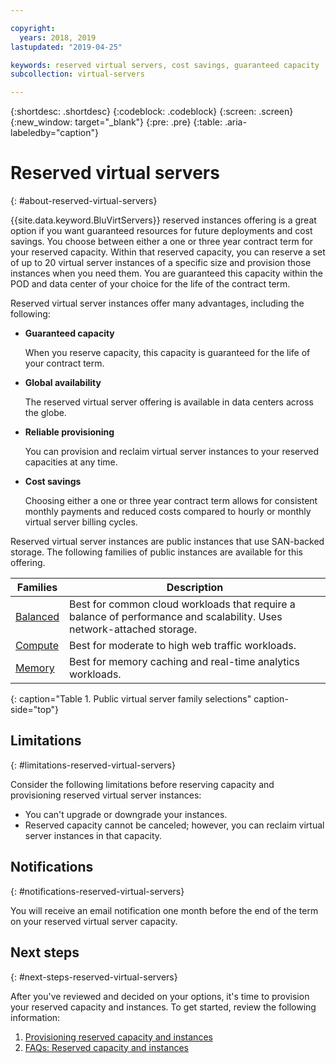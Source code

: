 ```yaml
---

copyright:
  years: 2018, 2019
lastupdated: "2019-04-25"

keywords: reserved virtual servers, cost savings, guaranteed capacity 
subcollection: virtual-servers

---
```


{:shortdesc: .shortdesc}
{:codeblock: .codeblock}
{:screen: .screen}
{:new_window: target="_blank"}
{:pre: .pre}
{:table: .aria-labeledby="caption"}

# Reserved virtual servers
{: #about-reserved-virtual-servers}

{{site.data.keyword.BluVirtServers}} reserved instances offering is a great option if you want guaranteed resources for future deployments and cost savings. You choose between either a one or three year contract term for your reserved capacity. Within that reserved capacity, you can reserve a set of up to 20 virtual server instances of a specific size and provision those instances when you need them. You are guaranteed this capacity within the POD and data center of your choice for the life of the contract term.

Reserved virtual server instances offer many advantages, including the following:

* **Guaranteed capacity**

    When you reserve capacity, this capacity is guaranteed for the life of your contract term. 
    
* **Global availability**
    
    The reserved virtual server offering is available in data centers across the globe.

* **Reliable provisioning**
   
   You can provision and reclaim virtual server instances to your reserved capacities at any time.

* **Cost savings**
    
    Choosing either a one or three year contract term allows for consistent monthly payments and reduced costs compared to hourly or monthly virtual server billing cycles.

Reserved virtual server instances are public instances that use SAN-backed storage. The following families of public instances are available for this offering.

| Families  | Description                                                                                              |
| ----------------------- | -------------------------------------------------------------------------------------------------------- | 
| [Balanced](/docs/vsi?topic=virtual-servers-about-virtual-server-profiles#balanced) | Best for common cloud workloads that require a balance of performance and scalability. Uses network-attached storage.|
| [Compute](/docs/vsi?topic=virtual-servers-about-virtual-server-profiles#compute) | Best for moderate to high web traffic workloads.|
| [Memory](/docs/vsi?topic=virtual-servers-about-virtual-server-profiles#memory)  | Best for memory caching and real-time analytics workloads. |
{: caption="Table 1. Public virtual server family selections" caption-side="top"}

## Limitations 
{: #limitations-reserved-virtual-servers}

Consider the following limitations before reserving capacity and provisioning reserved virtual server instances:
  
  * You can't upgrade or downgrade your instances.
  * Reserved capacity cannot be canceled; however, you can reclaim virtual server instances in that capacity.
    
## Notifications
{: #notifications-reserved-virtual-servers}

You will receive an email notification one month before the end of the term on your reserved virtual server capacity.

## Next steps
{: #next-steps-reserved-virtual-servers}

After you've reviewed and decided on your options, it's time to provision your reserved capacity and instances. To get started, review the following information:

   1. [Provisioning reserved capacity and instances](/docs/vsi?topic=virtual-servers-provisioning-reserved-capacity-and-instances#provisioning-reserved-capacity-and-instances)
   2. [FAQs: Reserved capacity and instances](/docs/vsi?topic=virtual-servers-faqs-reserved-capacity-and-instances#faqs-reserved-capacity-and-instances)
